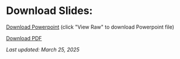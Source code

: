 # Download Slides:
<P><a href="https://github.com/alyssapanetta/a11y-testing-tools/blob/main/The%20Best%20(and%20Worst)%20Widgets%2C%20AI%20Tools%20and%20Browser%20Extensions%20for%20ADA%20Compliance%20--%20DRUPALCON.pptx">Download Powerpoint</a> (click "View Raw" to download Powerpoint file)
</P>

<P>
<a href="https://github.com/alyssapanetta/a11y-testing-tools/blob/main/The%20Best%20(and%20Worst)%20Widgets%2C%20AI%20Tools%20and%20Browser%20Extensions%20for%20ADA%20Compliance%20--%20DRUPALCON.pdf">Download PDF</a> 
</P>
<P><em>Last updated: March 25, 2025</em></P>

